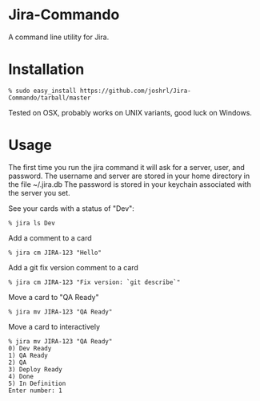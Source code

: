 Jira-Commando
=============

A command line utility for Jira.

Installation
=============

```shell
% sudo easy_install https://github.com/joshrl/Jira-Commando/tarball/master
```

Tested on OSX, probably works on UNIX variants, good luck on Windows.

Usage
=============

The first time you run the jira command it will ask for a server, user, and password. The username and server are stored in your home directory in the file ~/.jira.db The password is stored in your keychain associated with the server you set. 

See your cards with a status of "Dev":

```shell
% jira ls Dev
```

Add a comment to a card

```shell
% jira cm JIRA-123 "Hello"
```

Add a git fix version comment to a card

```shell
% jira cm JIRA-123 "Fix version: `git describe`"
```

Move a card to "QA Ready"

```shell
% jira mv JIRA-123 "QA Ready"
```

Move a card to interactively

```shell
% jira mv JIRA-123 "QA Ready"
0) Dev Ready
1) QA Ready
2) QA
3) Deploy Ready
4) Done
5) In Definition
Enter number: 1
```

